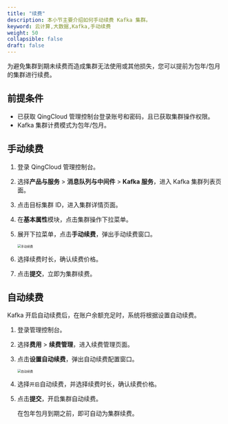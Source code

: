 ```yaml
---
title: "续费"
description: 本小节主要介绍如何手动续费 Kafka 集群。 
keyword: 云计算,大数据,Kafka,手动续费
weight: 50
collapsible: false
draft: false
---
```


为避免集群到期未续费而造成集群无法使用或其他损失，您可以提前为包年/包月的集群进行续费。

## 前提条件

- 已获取 QingCloud 管理控制台登录账号和密码，且已获取集群操作权限。
- Kafka 集群计费模式为包年/包月。

## 手动续费

1. 登录 QingCloud 管理控制台。
2. 选择**产品与服务** > **消息队列与中间件** > **Kafka 服务**，进入 Kafka 集群列表页面。
3. 点击目标集群 ID，进入集群详情页面。
4. 在**基本属性**模块，点击集群操作下拉菜单。
5. 展开下拉菜单，点击**手动续费**，弹出手动续费窗口。
   
   <img src="../../../_images/renew_manual.png" alt="手动续费" style="zoom:50%;" />

6. 选择续费时长，确认续费价格。
7. 点击**提交**，立即为集群续费。 

## 自动续费

Kafka 开启自动续费后，在账户余额充足时，系统将根据设置自动续费。

1. 登录管理控制台。
2. 选择**费用** > **续费管理**，进入续费管理页面。
3. 点击**设置自动续费**，弹出自动续费配置窗口。
      
   <img src="../../../_images/renew_auto.png" alt="自动续费" style="zoom:50%;" />

4. 选择`开启`自动续费，并选择续费时长，确认续费价格。
5. 点击**提交**，开启集群自动续费。

   在包年包月到期之前，即可自动为集群续费。
